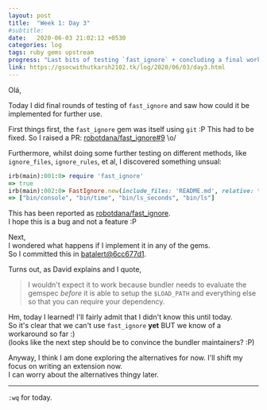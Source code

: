 ```yaml
---
layout: post
title:  "Week 1: Day 3"
#subtitle:
date:   2020-06-03 21:02:12 +0530
categories: log
tags: ruby gems upstream
progress: "Last bits of testing `fast_ignore` + concluding a final workaround for it!"
link: https://gsocwithutkarsh2102.tk/log/2020/06/03/day3.html
---
```


Olá,

Today I did final rounds of testing of `fast_ignore` and saw how could it
be implemented for further use.

First things first, the `fast_ignore` gem was itself using `git` :P
This had to be fixed. So I raised a PR: [robotdana/fast_ignore#9](https://github.com/robotdana/fast_ignore/pull/9) \o/

Furthermore, whilst doing some further testing on different methods,
like `ignore_files`, `ignore_rules`, et al, I discovered something
unsual:

```ruby
irb(main):001:0> require 'fast_ignore'
=> true
irb(main):002:0> FastIgnore.new(include_files: 'README.md', relative: true).to_a
=> ["bin/console", "bin/time", "bin/ls_seconds", "bin/ls"]
```

This has been reported as [robotdana/fast_ignore](https://github.com/robotdana/fast_ignore/issues/8).  
I hope this is a bug and not a feature :P


Next,  
I wondered what happens if I implement it in any of the gems.  
So I committed this in [batalert@6cc677d1](https://github.com/utkarsh2102/batalert/commit/6cc677d1b6cb246fbfdeb674551b14bba502b33b).

Turns out, as David explains and I quote,
> I wouldn't expect it to work because bundler needs to evaluate the
gemspec _before_ it is able to setup the `$LOAD_PATH` and everything else
so that you can require your dependency.

Hm, today I learned! I'll fairly admit that I didn't know this until today.  
So it's clear that we can't use `fast_ignore` **yet** BUT we know of
a workaround so far :)  
(looks like the next step should be to convince the bundler maintainers? :P)


Anyway, I think I am done exploring the alternatives for now. I'll shift
my focus on writing an extension now.  
I can worry about the alternatives thingy later.

---

`:wq` for today.

